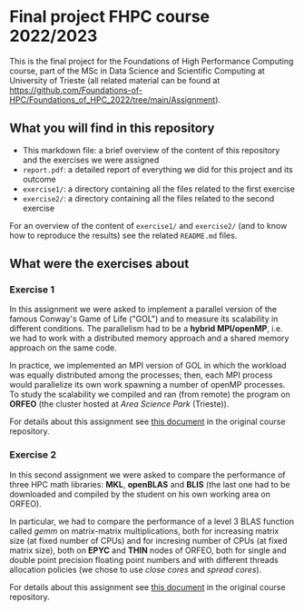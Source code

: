 # Final project FHPC course 2022/2023

This is the final project for the Foundations of High Performance Computing course, part of the MSc in Data Science and Scientific Computing at University of Trieste (all related material can be found at https://github.com/Foundations-of-HPC/Foundations_of_HPC_2022/tree/main/Assignment).


## What you will find in this repository

- This markdown file: a brief overview of the content of this repository and the exercises we were assigned
- `report.pdf`: a detailed report of everything we did for this project and its outcome
- `exercise1/`: a directory containing all the files related to the first exercise
- `exercise2/`: a directory containing all the files related to the second exercise

For an overview of the content of `exercise1/` and `exercise2/` (and to know how to reproduce the results) see the related `README.md` files.


## What were the exercises about


### Exercise 1

In this assignment we were asked to implement a parallel version of the famous Conway's Game of Life ("GOL") and to measure its scalability in different conditions. The parallelism had to be a **hybrid MPI/openMP**, i.e. we had to work with a distributed memory approach and a shared memory approach on the same code.

In practice, we implemented an MPI version of GOL in which the workload was equally distributed among the processes; then, each MPI process would parallelize its own work spawning a number of openMP processes. To study the scalability we compiled and ran (from remote) the program on **ORFEO** (the cluster hosted at *Area Science Park* (Trieste)).

For details about this assignment see [this document][link1] in the original course repository. 


### Exercise 2

In this second assignment we were asked to compare the performance of three HPC math libraries: **MKL**, **openBLAS** and **BLIS** (the last one had to be downloaded and compiled by the student on his own working area on ORFEO).

In particular, we had to compare the performance of a level 3 BLAS function called *gemm* on matrix-matrix multiplications, both for increasing matrix size (at fixed number of CPUs) and for incresing number of CPUs (at fixed matrix size), both on **EPYC** and **THIN** nodes of ORFEO, both for single and double point precision floating point numbers and with different threads allocation policies (we chose to use *close cores* and *spread cores*).

For details about this assignment see [this document][link2] in the original course repository.




[link1]: https://github.com/Foundations-of-HPC/Foundations_of_HPC_2022/blob/main/Assignment/exercise1/Assignment_exercise1.pdf
[link2]: https://github.com/Foundations-of-HPC/Foundations_of_HPC_2022/blob/main/Assignment/README.MD#exercise-2--comparing-mkl-openblas-and-blis-on-matrix-matrix-multiplication
